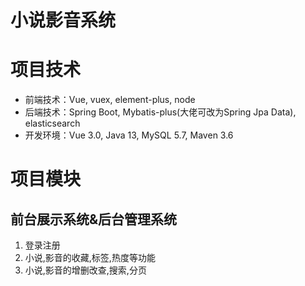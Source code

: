 # 小说影音系统
# **项目技术**

- 前端技术：Vue, vuex, element-plus, node
- 后端技术：Spring Boot, Mybatis-plus(大佬可改为Spring Jpa Data), elasticsearch
- 开发环境：Vue 3.0, Java 13, MySQL 5.7, Maven 3.6

# **项目模块**

## 前台展示系统&后台管理系统

1. 登录注册
2. 小说,影音的收藏,标签,热度等功能
3. 小说,影音的增删改查,搜索,分页

